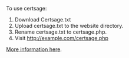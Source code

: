 To use certsage:

1. Download Certsage.txt
1. Upload certsage.txt to the website directory.
1. Rename certsage.txt to certsage.php.
1. Visit http://example.com/certsage.php

[More information here](https://community.letsencrypt.org/t/certsage-acme-client-version-1-4-0-easy-webpage-interface-optimized-for-cpanel-no-commands-to-type-root-not-required/188070).

